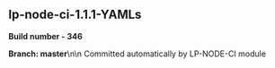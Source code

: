 ## lp-node-ci-1.1.1-YAMLs

**Build number - 346**

**Branch: master**\n\n Committed automatically by LP-NODE-CI module